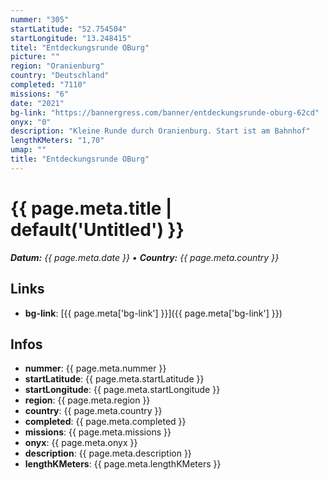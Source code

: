 ```yaml
---
nummer: "305"
startLatitude: "52.754504"
startLongitude: "13.248415"
titel: "Entdeckungsrunde OBurg"
picture: ""
region: "Oranienburg"
country: "Deutschland"
completed: "7110"
missions: "6"
date: "2021"
bg-link: "https://bannergress.com/banner/entdeckungsrunde-oburg-62cd"
onyx: "0"
description: "Kleine Runde durch Oranienburg. Start ist am Bahnhof"
lengthKMeters: "1,70"
umap: ""
title: "Entdeckungsrunde OBurg"
---
```

# {{ page.meta.title | default('Untitled') }}

_**Datum:** {{ page.meta.date }} • **Country:** {{ page.meta.country }}_

## Links
- **bg-link**: [{{ page.meta['bg-link'] }}]({{ page.meta['bg-link'] }})

## Infos
- **nummer**: {{ page.meta.nummer }}
- **startLatitude**: {{ page.meta.startLatitude }}
- **startLongitude**: {{ page.meta.startLongitude }}
- **region**: {{ page.meta.region }}
- **country**: {{ page.meta.country }}
- **completed**: {{ page.meta.completed }}
- **missions**: {{ page.meta.missions }}
- **onyx**: {{ page.meta.onyx }}
- **description**: {{ page.meta.description }}
- **lengthKMeters**: {{ page.meta.lengthKMeters }}
